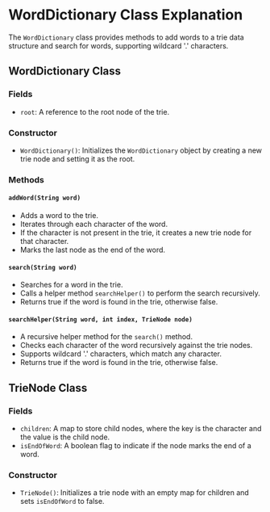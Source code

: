# WordDictionary Class Explanation

The `WordDictionary` class provides methods to add words to a trie data structure and search for words, supporting wildcard '.' characters.

## WordDictionary Class

### Fields
- `root`: A reference to the root node of the trie.

### Constructor
- `WordDictionary()`: Initializes the `WordDictionary` object by creating a new trie node and setting it as the root.

### Methods

#### `addWord(String word)`
- Adds a word to the trie.
- Iterates through each character of the word.
- If the character is not present in the trie, it creates a new trie node for that character.
- Marks the last node as the end of the word.

#### `search(String word)`
- Searches for a word in the trie.
- Calls a helper method `searchHelper()` to perform the search recursively.
- Returns true if the word is found in the trie, otherwise false.

#### `searchHelper(String word, int index, TrieNode node)`
- A recursive helper method for the `search()` method.
- Checks each character of the word recursively against the trie nodes.
- Supports wildcard '.' characters, which match any character.
- Returns true if the word is found in the trie, otherwise false.

## TrieNode Class

### Fields
- `children`: A map to store child nodes, where the key is the character and the value is the child node.
- `isEndOfWord`: A boolean flag to indicate if the node marks the end of a word.

### Constructor
- `TrieNode()`: Initializes a trie node with an empty map for children and sets `isEndOfWord` to false.

